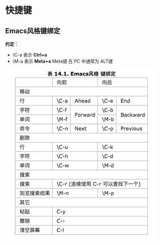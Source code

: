 # 快捷键



## Emacs风格键绑定

**约定**：

- \C-a 表示 **Ctrl+a**
- \M-a 表示 **Meta+a** Meta键 在 PC 中通常为 ALT键

![](images/emacs_key_bind.png)

